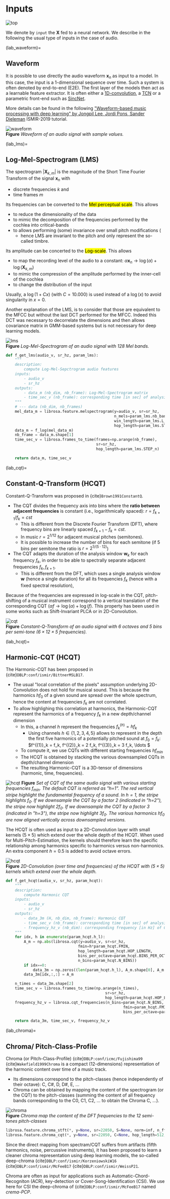# Inputs

![top](/images/top.png)

We denote by `input` the $\textbf{X}$ fed to a neural network.
We describe in the following the usual type of inputs in the case of audio.




(lab_waveform)=
## Waveform

It is possible to use directly the audio waveform $\mathbf{x}_n$ as input to a model.
In this case, the input is a 1-dimensional sequence over time.
Such a system is often denoted by end-to-end (E2E).
The first layer of the models then act as a learnable feature extractor.
It is often either a [1D-convolution](lab_conv1d), a [TCN](lab_tcn) or a parametric front-end such as [SincNet](lab_sincnet).

More details can be found in the following ["Waveform-based music processing with deep learning" by Jongpil Lee, Jordi Pons, Sander Dieleman](https://zenodo.org/records/3529714) ISMIR-2019 tutorial.


![waveform](/images/brick_waveform.png)\
**Figure** *Waveform of an audio signal with sample values.*



(lab_lms)=
## Log-Mel-Spectrogram (LMS)

The spectrogram $|\mathbf{X}_{k,m}|$ is the magnitude of the Short Time Fourier Transform of the signal $\mathbf{x}_n$ with
- discrete frequencies $k$ and
- time frames $m$

Its frequencies can be converted to the <mark>Mel perceptual scale</mark>.
This allows
- to reduce the dimensionality of the data
- to mimic the decomposition of the frequencies performed by the cochlea into critical-bands
- to allows performing (some) invariance over small pitch modifications (
  - hence LMS are invariant to the pitch and only represent the so-called timbre.

Its amplitude can be concerted to the <mark>Log-scale</mark>.
This allows
- to map the recording level of the audio to a constant: $\alpha \mathbf{x}_n \rightarrow \log(\alpha) + \log(\mathbf{X}_{k,m})$
- to mimic the compression of the amplitude performed by the inner-cell of the cochlea
- to change the distribution of the input

Usually, a $\log(1+C x)$ (with $C=10.000$) is used instead of a $\log(x)$ to avoid singularity in $x=0$.

Another explanation of the LMS, is to consider that those are equivalent to the MFCC but without the last DCT performed for the MFCC.
Indeed this DCT was necessary to decorrelate the dimensions and then allows covariance matrix in GMM-based systems but is not necessary for deep learning models.

![lms](/images/brick_lms.png)\
**Figure** *Log-Mel-Spectrogram of an audio signal with 128 Mel bands.*


```python
def f_get_lms(audio_v, sr_hz, param_lms):
    """
    description:
        compute Log-Mel-Sepctrogram audio features
    inputs:
        - audio_v
        - sr_hz
    outputs:
        - data_m (nb_dim, nb_frame): Log-Mel-Spectrogram matrix
        - time_sec_v (nb_frame): corresponding time [in sec] of analysis windows
    """
    # --- data (nb_dim, nb_frames)
    mel_data_m = librosa.feature.melspectrogram(y=audio_v, sr=sr_hz,
                                                n_mels=param_lms.nb_band,
                                                win_length=param_lms.L_n,
                                                hop_length=param_lms.STEP_n)
    data_m = f_log(mel_data_m)
    nb_frame = data_m.shape[1]
    time_sec_v = librosa.frames_to_time(frames=np.arange(nb_frame),
                                        sr=sr_hz,
                                        hop_length=param_lms.STEP_n)

    return data_m, time_sec_v
```


(lab_cqt)=
## Constant-Q-Transform (HCQT)

Constant-Q-Transform was proposed in {cite}`Brown1991ConstantQ`.

- The CQT divides the frequency axis into bins where the **ratio between adjacent frequencies** is constant (i.e., logarithmically spaced): $r=f_{k+1}/f_k=cst$
  - This is different from the Discrete Fourier Transform (DFT), where frequency bins are linearly spaced $f_{k+1}-f_k = cst$.
  - In music $r=2^{1/12}$ for adjacent musical pitches (semitones).
  - It is possible to increase the number of bins for each semitone (if 5 bins per semitone the ratio is $r=2^{1/(5 \cdot 12)}$)
- The CQT adapts the duration of the analysis window $\mathbf{w}_k$ for each frequency $f_k$, in order to be able to spectrally separate adjacent frequencies $f_k, f_{k+1}$.
  - This is different from the DFT, which uses a single analysis window $\mathbf{w}$ (hence a single duration) for all its frequencies $f_k$ (hence with a fixed spectral resolution),

Because of the frequencies are expressed in log-scale in the CQT, pitch-shifting of a musical instrument correspond to a vertical translation of the corresponding CQT ($\alpha f \rightarrow \log(\alpha) + \log(f)$.
This property has been used in some works such as Shift-Invariant PLCA or in 2D-Convolution.

![cqt](/images/brick_cqt.png)\
**Figure** *Constant-Q-Transform of an audio signal with 6 octaves and 5 bins per semi-tone ($6 \times 12 \times 5$ frequencies).*






(lab_hcqt)=
## Harmonic-CQT (HCQT)

The Harmonic-CQT has been proposed in {cite}`DBLP:conf/ismir/BittnerMSLB17`.

- The usual "local correlation of the pixels" assumption underlying 2D-Convolution does not hold for musical sound.
This is because the harmonics $h f_0$ of a given sound are spread over the whole spectrum, hence the content at frequencies $f_k$ are not correlated.
- To allow highlighing this correlation at harmonics, the Harmonic-CQT represent the harmonics of a frequency $f_k$ in a new depth/channel dimension
  - In this, a channel $h$ represent the frequencies $f^{(h)}_k = h f_k$
    - Using channels $h \in \{1,2,3,4,5\}$ allows to represent in the depth the first five harmonics of a potentially pitched sound at $f_0=f_k$: $f^{(1)}_k = f_k, f^{(2)}_k = 2 f_k, f^{(3)}_k = 3 f_k, \ldots $
  - To compute it, we use CQTs with different starting frequencies $h f_{min}$
  - The HCQT is obtained by stacking the various downsampled CQTs in depth/channel dimension
  - The resulting Harmonic-CQT is a 3D-tensor of dimensions (harmonic, time, frequencies).



![hcqt](/images/brick_hcqt.png)
**Figure**
*Set of CQT of the same audio signal with various starting frequencies $f_{min}$.
The default CQT is referred as "h=1".
The red vertical stripe highlight the fundamental frequency  of a sound.
In $h=1$, the stripe highlights $f_0$.
If we downsample the CQT by a factor 2 (indicated in "h=2"), the stripe now highlight $2 f_0$.
If we downsample the CQT by a factor 3 (indicated in "h=3"), the stripe now highlight $3 f_0$.
The various harmonics $h f_0$ are now aligned vertically across downsampled versions.*

The HCQT is often used as input to a 2D-Convolution layer with small kernels $(5 \times 5)$ which extend over the whole depth of the HCQT.
When used for Multi-Pitch-Estimation, the kernels should therefore learn the specific relationship among harmonics specific to harmonics versus non-harmonics.
An extra component $h=0.5$ is added to avoid octave errors.

![hcqt](/images/brick_hcqt2.png)\
**Figure**
*2D-Convolution (over time and frequencies) of the HCQT with $(5 \times 5)$ kernels which extend over the whole depth.*


```python
def f_get_hcqt(audio_v, sr_hz, param_hcqt):
    """
    description:
        compute Harmonic CQT
    inputs:
        - audio_v
        - sr_hz
    outputs:
        - data_3m (H, nb_dim, nb_frame): Harmonic CQT
        - time_sec_v (nb_frame): corresponding time [in sec] of analysis windows
        - frequency_hz_v (nb_dim): corresponding frequency [in Hz] of CQT channels
    """
    for idx, h in enumerate(param_hcqt.h_l):
        A_m = np.abs(librosa.cqt(y=audio_v, sr=sr_hz,
                                fmin=h*param_hcqt.FMIN,
                                hop_length=param_hcqt.HOP_LENGTH,
                                bins_per_octave=param_hcqt.BINS_PER_OCTAVE,
                                n_bins=param_hcqt.N_BINS))
        if idx==0:
            data_3m = np.zeros((len(param_hcqt.h_l), A_m.shape[0], A_m.shape[1]))
        data_3m[idx,:,:] = A_m

    n_times = data_3m.shape[2]
    time_sec_v = librosa.frames_to_time(np.arange(n_times),
                                            sr=sr_hz,
                                            hop_length=param_hcqt.HOP_LENGTH)
    frequency_hz_v = librosa.cqt_frequencies(n_bins=param_hcqt.N_BINS,
                                                    fmin=param_hcqt.FMIN,
                                                    bins_per_octave=param_hcqt.BINS_PER_OCTAVE)

    return data_3m, time_sec_v, frequency_hz_v
```



(lab_chroma)=
## Chroma/ Pitch-Class-Profile

Chroma (or Pitch-Class-Profile) {cite}`DBLP:conf/icmc/Fujishima99` {cite}`Wakefield1999Chroma` is a compact (12-dimensions) representation of the harmonic content over time of a music track.
- Its dimensions correspond to the pitch-classes (hence independently of their octave): C, C#, D, D#, E, ...
- Chroma can be obtained by mapping the content of the spectrogram (or the CQT) to the pitch-classes (summing the content of all frequency bands corresponding to the C0, C1, C2, ... to obtain the Chroma C, ...).

![chroma](/images/brick_chroma.png)\
**Figure** *Chroma map the content of the DFT frequencies to the 12 semi-tones pitch-classes*

```python
librosa.feature.chroma_stft(*, y=None, sr=22050, S=None, norm=inf, n_fft=2048, hop_length=512, win_length=None, window='hann', center=True, pad_mode='constant', tuning=None, n_chroma=12)
librosa.feature.chroma_cqt(*, y=None, sr=22050, C=None, hop_length=512, fmin=None, norm=inf, threshold=0.0, tuning=None, n_chroma=12, n_octaves=7, window=None, bins_per_octave=36)

```


Since the direct mapping from spectram/CQT suffers from artifacts (fifth harmonics, noise, percussive instruments), it has been proposed to learn a cleaner chroma representation using deep learning models, the so-called deep-chroma {cite}`DBLP:conf/ismir/KorzeniowskiW16` {cite}`DBLP:conf/ismir/McFeeB17` {cite}`DBLP:conf/ismir/WeissP21`.

Chroma are often as input for applications such as Automatic-Chord-Recogniton (ACR), key-detection or Cover-Song-Identification (CSI).
We use here for CSI the deep-chroma of {cite}`DBLP:conf/ismir/McFeeB17` named *crema-PCP*.
